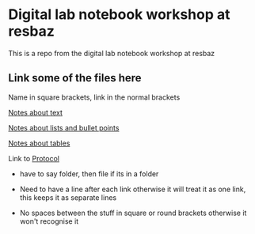# Digital lab notebook workshop at resbaz 
This is a repo from the digital lab notebook workshop at resbaz

## Link some of the files here 

Name in square brackets, link in the normal brackets

[Notes about text](text_stuff.md)

[Notes about lists and bullet points](lists_and_bullets.md)

[Notes about tables](tables.md)

Link to [Protocol](methods/protocol1.md)
* have to say folder, then file if its in a folder

* Need to have a line after each link otherwise it will treat it as one link, this keeps it as separate lines
* No spaces between the stuff in square or round brackets otherwise it won't recognise it 

